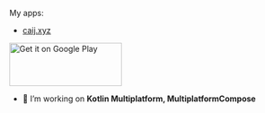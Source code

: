 My apps: 
* [caij.xyz](https://app.caij.xyz)

<a href='https://play.google.com/store/search?q=pub:Caij&c=apps'><img alt='Get it on Google Play' src='https://play.google.com/intl/en_us/badges/images/generic/en_badge_web_generic.png' width=200 height=77/></a>


- 🌱 I’m working on **Kotlin Multiplatform, MultiplatformCompose**
